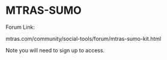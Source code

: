 # MTRAS-SUMO

Forum Link:

mtras.com/community/social-tools/forum/mtras-sumo-kit.html 

Note you will need to sign up to access. 

